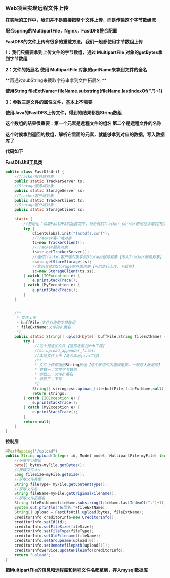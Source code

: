 ### Web项目实现远程文件上传

**在实际的工作中，我们并不是直接把整个文件上传，而是传输这个字节数组流**

**配合spring的MultipartFile，Nginx，FastDFS整合配置**



**FastDFS的文件上传有很多的重载方法，我们一般都使用字节数组上传**

**1：我们只需要拿到上传文件的字节数组，通过 MultipartFile 对象的getBytes拿到字节数组**



**2：文件的拓展名  使用 MultipartFile 对象的getName来拿到文件的全名**

**再通过subString来截取字符串拿到文件拓展名    **

**使用String fileExtName=fileName.substring(fileName.lastIndexOf(".")+1)**



**3：参数三是文件的属性文件，基本上不需要**



**使用Java的FastDFS上传文件，得到的结果都是String数组**

**这个数组的结果很重要：第一个元素是远程文件的组名   第二个是远程文件的名称**



**这个时候拿到返回的数组，解析它里面的元素，就能够拿到对应的数据，写入数据库了**



**代码如下**



**FastDfsUtil工具类**

```Java
public class FastDfsUtil {
    //Tracker服务端对象
    public static TrackerServer ts;
    //Storage服务端对象
    public static StorageServer ss;
    //Tracker客户端对象
    public static TrackerClient tc;
    //Storage客户端对象
    public static StorageClient sc;
    
    static {
        //初始化：读取FastDFS的配置文件，将所有的Tracker_server的地址读取到内存
        try {
            ClientGlobal.init("fastdfs.conf");
            //Tracker客户端对象
            tc=new TrackerClient();
            //Tracker服务对象
            ts=tc.getTrackerServer();
            //通过Tracker客户端对象拿到Storage服务对象【传入Tracker服务对象】
            ss=tc.getStoreStorage(ts);
            //拿到具体的Storage客户端对象【可以执行上传，下载等】
            sc=new StorageClient(ts,ss);
        } catch (IOException e) {
            e.printStackTrace();
        } catch (MyException e) {
            e.printStackTrace();
        }
    }


    /**
     * 文件上传
     * buffFile:文件对应的字节数组
     * fileExtName:文件的扩展名
     */
    public static String[] upload(byte[] buffFile,String fileExtName) {
        try {
             //这个是追加文件【通常适用在Web工程】
             //sc.upload_appender_file()
             //本地文件上传【适合本地java工程】
             /**
             * 文件上传都返回String数组【这个数组的内容很重要，一般存入数据库】
             * 参数一：文件字节数组
             * 参数二：文件扩展名
             * 参数三：不写
             */
            String[] strings=sc.upload_file(buffFile,fileExtName,null);
            return strings;
        } catch (IOException e) {
            e.printStackTrace();
        } catch (MyException e) {
            e.printStackTrace();
        }
        return null;
    }
}
```



**控制层**

```java
@PostMapping("/upload")
public String upload(Integer id, Model model, MultipartFile myFile) throws IOException {
    //获取字节数组
    byte[] bytes=myFile.getBytes();
    //获取文件大小
    Long fileSize=myFile.getSize();
    //获取文件类型
    String fileType= myFile.getContentType();
    //获取文件名
    String fileName=myFile.getOriginalFilename();
    //获取文件拓展名
    String fileExtName=fileName.substring(fileName.lastIndexOf(".")+1);
    System.out.println("拓展名:"+fileExtName);
    String[] upload = FastDfsUtil.upload(bytes, fileExtName);
    CreditorInfo creditorInfo=new CreditorInfo();
    creditorInfo.setId(id);
    creditorInfo.setFileSize(fileSize);
    creditorInfo.setFileType(fileType);
    creditorInfo.setOldFilename(fileName);
    creditorInfo.setGroupname(upload[0]);
    creditorInfo.setRemotefilepath(upload[1]);
    creditorInfoService.updateFileInfo(creditorInfo);
    return "upload";
}
```

**把MultipartFile的信息和远程库和远程文件名都拿到，存入mysql数据库**

